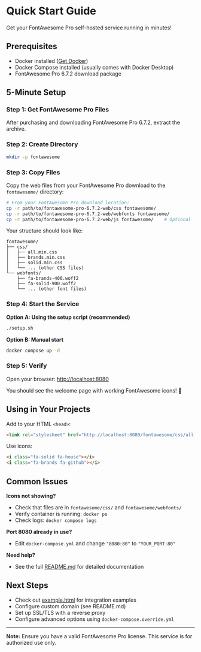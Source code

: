 # Quick Start Guide

Get your FontAwesome Pro self-hosted service running in minutes!

## Prerequisites

- Docker installed ([Get Docker](https://docs.docker.com/get-docker/))
- Docker Compose installed (usually comes with Docker Desktop)
- FontAwesome Pro 6.7.2 download package

## 5-Minute Setup

### Step 1: Get FontAwesome Pro Files

After purchasing and downloading FontAwesome Pro 6.7.2, extract the archive.

### Step 2: Create Directory

```bash
mkdir -p fontawesome
```

### Step 3: Copy Files

Copy the web files from your FontAwesome Pro download to the `fontawesome/` directory:

```bash
# From your FontAwesome Pro download location:
cp -r path/to/fontawesome-pro-6.7.2-web/css fontawesome/
cp -r path/to/fontawesome-pro-6.7.2-web/webfonts fontawesome/
cp -r path/to/fontawesome-pro-6.7.2-web/js fontawesome/    # Optional
```

Your structure should look like:
```
fontawesome/
├── css/
│   ├── all.min.css
│   ├── brands.min.css
│   ├── solid.min.css
│   └── ... (other CSS files)
└── webfonts/
    ├── fa-brands-400.woff2
    ├── fa-solid-900.woff2
    └── ... (other font files)
```

### Step 4: Start the Service

**Option A: Using the setup script (recommended)**
```bash
./setup.sh
```

**Option B: Manual start**
```bash
docker compose up -d
```

### Step 5: Verify

Open your browser: [http://localhost:8080](http://localhost:8080)

You should see the welcome page with working FontAwesome icons! 🎉

## Using in Your Projects

Add to your HTML `<head>`:

```html
<link rel="stylesheet" href="http://localhost:8080/fontawesome/css/all.min.css">
```

Use icons:

```html
<i class="fa-solid fa-house"></i>
<i class="fa-brands fa-github"></i>
```

## Common Issues

**Icons not showing?**
- Check that files are in `fontawesome/css/` and `fontawesome/webfonts/`
- Verify container is running: `docker ps`
- Check logs: `docker compose logs`

**Port 8080 already in use?**
- Edit `docker-compose.yml` and change `"8080:80"` to `"YOUR_PORT:80"`

**Need help?**
- See the full [README.md](README.md) for detailed documentation

## Next Steps

- Check out [example.html](example.html) for integration examples
- Configure custom domain (see README.md)
- Set up SSL/TLS with a reverse proxy
- Configure advanced options using `docker-compose.override.yml`

---

**Note:** Ensure you have a valid FontAwesome Pro license. This service is for authorized use only.
